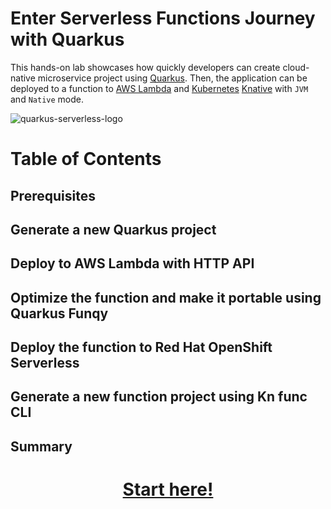 # Enter Serverless Functions Journey with Quarkus

This hands-on lab showcases how quickly developers can create cloud-native microservice project using [Quarkus](https://quarkus.io/). Then, the application can be deployed to a function to [AWS Lambda](https://aws.amazon.com/lambda/) and [Kubernetes](https://kubernetes.io/) [Knative](https://knative.dev/docs/) with `JVM` and `Native` mode.

![quarkus-serverless-logo](./imgges/quarkus-serverless-logo.png)

# Table of Contents
## Prerequisites
## Generate a new Quarkus project
## Deploy to AWS Lambda with HTTP API
## Optimize the function and make it portable using Quarkus Funqy
## Deploy the function to Red Hat OpenShift Serverless
## Generate a new function project using Kn func CLI
## Summary

<h1 align="center"><a href="./instructions/1-prerequisites.adoc">Start here!</a></h1>